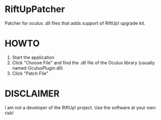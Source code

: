 RiftUpPatcher
=============

Patcher for oculus .dll files that adds support of RiftUp! upgrade kit.

HOWTO
=====

1. Start the application
2. Click "Choose File" and find the .dll file of the Oculus library (usually named OculusPlugin.dll)
3. Click "Patch File"

DISCLAIMER
==========

I am not a developer of the RiftUp! project. Use the software at your own risk!
